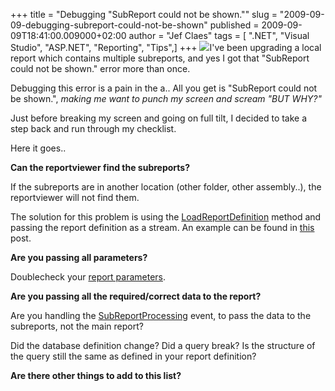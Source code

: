 +++
title = "Debugging \"SubReport could not be shown.\""
slug = "2009-09-09-debugging-subreport-could-not-be-shown"
published = 2009-09-09T18:41:00.009000+02:00
author = "Jef Claes"
tags = [ ".NET", "Visual Studio", "ASP.NET", "Reporting", "Tips",]
+++
[![](/post/images/thumbnails/2009-09-09-debugging-subreport-could-not-be-shown-128819720189651997.jpg)](/post/images/2009-09-09-debugging-subreport-could-not-be-shown-128819720189651997.jpg)I've
been upgrading a local report which contains multiple subreports, and
yes I got that "SubReport could not be shown." error more than once.  
  
Debugging this error is a pain in the a.. All you get is "SubReport
could not be shown.", <span style="font-style:italic;">making me want to
punch my screen and scream "BUT WHY?"</span>  
  
Just before breaking my screen and going on full tilt, I decided to take
a step back and run through my checklist.  
  
Here it goes..  
  
<span style="font-weight:bold;">Can the reportviewer find the
subreports?</span>  
  
If the subreports are in another location (other folder, other
assembly..), the reportviewer will not find them.  
  
The solution for this problem is using the
[LoadReportDefinition](http://msdn.microsoft.com/en-us/library/microsoft.reporting.webforms.report.loadreportdefinition(VS.80).aspx)
method and passing the report definition as a stream. An example can be
found in
[this](http://jclaes.blogspot.com/2009/05/programmaticallydynamically-building.html)
post.  
  
<span style="font-weight:bold;">Are you passing all parameters?</span>  
  
Doublecheck your [report
parameters](http://www.gotreportviewer.com/localmodeparameters/index.html).  
  
<span style="font-weight:bold;">Are you passing all the required/correct
data to the report?</span>  
  
Are you handling the
[SubReportProcessing](http://msdn.microsoft.com/en-us/library/microsoft.reporting.winforms.localreport.subreportprocessing(VS.80).aspx)
event, to pass the data to the subreports, not the main report?  
  
Did the database definition change? Did a query break? Is the structure
of the query still the same as defined in your report definition?  
  
<span style="font-weight:bold;">Are there other things to add to this
list?</span>
